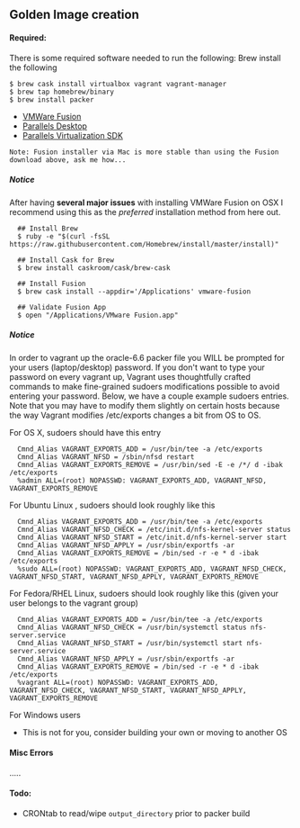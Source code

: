 ## Golden Image creation

#### Required:

There is some required software needed to run the following:
Brew install the following
```
$ brew cask install virtualbox vagrant vagrant-manager
$ brew tap homebrew/binary
$ brew install packer
```

 * [VMWare Fusion](http://www.vmware.com/go/try-fusionpro-en)
 * [Parallels Desktop](http://buy.parallels.com/329/pl/67432930-eXRF2V6vmrxj02kCvVzZ-1-1-1)
 * [Parallels Virtualization SDK](http://www.parallels.com/download/pvsdk/)


`Note: Fusion installer via Mac is more stable than using the Fusion download above, ask me how...`


##### Notice

After having __several major issues__ with installing VMWare Fusion on OSX I recommend using this
as the _preferred_ installation method from here out.

```shell
  ## Install Brew
  $ ruby -e "$(curl -fsSL https://raw.githubusercontent.com/Homebrew/install/master/install)"

  ## Install Cask for Brew
  $ brew install caskroom/cask/brew-cask

  ## Install Fusion
  $ brew cask install --appdir='/Applications' vmware-fusion

  ## Validate Fusion App
  $ open "/Applications/VMware Fusion.app"

```


##### Notice

In order to vagrant up the oracle-6.6 packer file you WILL be prompted for your users (laptop/desktop) password.
If you don't want to type your password on every vagrant up, Vagrant uses thoughtfully crafted commands to make
fine-grained sudoers modifications possible to avoid entering your password. Below, we have a couple example
sudoers entries. Note that you may have to modify them slightly on certain hosts because the way Vagrant modifies
/etc/exports changes a bit from OS to OS.

For OS X, sudoers should have this entry

```script
  Cmnd_Alias VAGRANT_EXPORTS_ADD = /usr/bin/tee -a /etc/exports
  Cmnd_Alias VAGRANT_NFSD = /sbin/nfsd restart
  Cmnd_Alias VAGRANT_EXPORTS_REMOVE = /usr/bin/sed -E -e /*/ d -ibak /etc/exports
  %admin ALL=(root) NOPASSWD: VAGRANT_EXPORTS_ADD, VAGRANT_NFSD, VAGRANT_EXPORTS_REMOVE
```

For Ubuntu Linux , sudoers should look roughly like this

```script
  Cmnd_Alias VAGRANT_EXPORTS_ADD = /usr/bin/tee -a /etc/exports
  Cmnd_Alias VAGRANT_NFSD_CHECK = /etc/init.d/nfs-kernel-server status
  Cmnd_Alias VAGRANT_NFSD_START = /etc/init.d/nfs-kernel-server start
  Cmnd_Alias VAGRANT_NFSD_APPLY = /usr/sbin/exportfs -ar
  Cmnd_Alias VAGRANT_EXPORTS_REMOVE = /bin/sed -r -e * d -ibak /etc/exports
  %sudo ALL=(root) NOPASSWD: VAGRANT_EXPORTS_ADD, VAGRANT_NFSD_CHECK, VAGRANT_NFSD_START, VAGRANT_NFSD_APPLY, VAGRANT_EXPORTS_REMOVE
```

For Fedora/RHEL Linux, sudoers should look roughly like this (given your user belongs to the vagrant group)

```script
  Cmnd_Alias VAGRANT_EXPORTS_ADD = /usr/bin/tee -a /etc/exports
  Cmnd_Alias VAGRANT_NFSD_CHECK = /usr/bin/systemctl status nfs-server.service
  Cmnd_Alias VAGRANT_NFSD_START = /usr/bin/systemctl start nfs-server.service
  Cmnd_Alias VAGRANT_NFSD_APPLY = /usr/sbin/exportfs -ar
  Cmnd_Alias VAGRANT_EXPORTS_REMOVE = /bin/sed -r -e * d -ibak /etc/exports
  %vagrant ALL=(root) NOPASSWD: VAGRANT_EXPORTS_ADD, VAGRANT_NFSD_CHECK, VAGRANT_NFSD_START, VAGRANT_NFSD_APPLY, VAGRANT_EXPORTS_REMOVE
```

For Windows users

 * This is not for you, consider building your own or moving to another OS

#### Misc Errors

.....

#### Todo:

 * CRONtab to read/wipe `output_directory` prior to packer build
